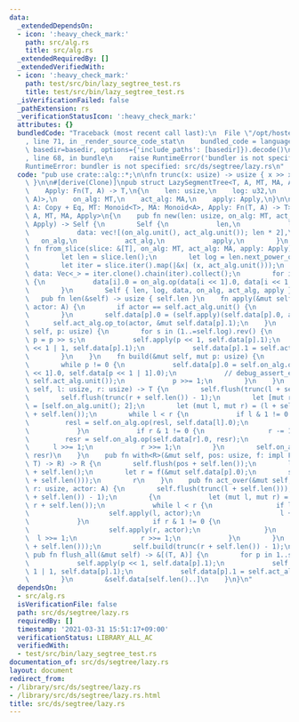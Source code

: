 ```yaml
---
data:
  _extendedDependsOn:
  - icon: ':heavy_check_mark:'
    path: src/alg.rs
    title: src/alg.rs
  _extendedRequiredBy: []
  _extendedVerifiedWith:
  - icon: ':heavy_check_mark:'
    path: test/src/bin/lazy_segtree_test.rs
    title: test/src/bin/lazy_segtree_test.rs
  _isVerificationFailed: false
  _pathExtension: rs
  _verificationStatusIcon: ':heavy_check_mark:'
  attributes: {}
  bundledCode: "Traceback (most recent call last):\n  File \"/opt/hostedtoolcache/Python/3.9.4/x64/lib/python3.9/site-packages/onlinejudge_verify/documentation/build.py\"\
    , line 71, in _render_source_code_stat\n    bundled_code = language.bundle(stat.path,\
    \ basedir=basedir, options={'include_paths': [basedir]}).decode()\n  File \"/opt/hostedtoolcache/Python/3.9.4/x64/lib/python3.9/site-packages/onlinejudge_verify/languages/user_defined.py\"\
    , line 68, in bundle\n    raise RuntimeError('bundler is not specified: {}'.format(path.as_posix()))\n\
    RuntimeError: bundler is not specified: src/ds/segtree/lazy.rs\n"
  code: "pub use crate::alg::*;\n\nfn trunc(x: usize) -> usize { x >> x.trailing_zeros()\
    \ }\n\n#[derive(Clone)]\npub struct LazySegmentTree<T, A, MT, MA, Apply>\nwhere\n\
    \    Apply: Fn(T, A) -> T,\n{\n    len: usize,\n    log: u32,\n    data: Vec<(T,\
    \ A)>,\n    on_alg: MT,\n    act_alg: MA,\n    apply: Apply,\n}\n\nimpl<T: Copy,\
    \ A: Copy + Eq, MT: Monoid<T>, MA: Monoid<A>, Apply: Fn(T, A) -> T>\n    LazySegmentTree<T,\
    \ A, MT, MA, Apply>\n{\n    pub fn new(len: usize, on_alg: MT, act_alg: MA, apply:\
    \ Apply) -> Self {\n        Self {\n            len,\n            log: len.next_power_of_two().trailing_zeros(),\n\
    \            data: vec![(on_alg.unit(), act_alg.unit()); len * 2],\n         \
    \   on_alg,\n            act_alg,\n            apply,\n        }\n    }\n    pub\
    \ fn from_slice(slice: &[T], on_alg: MT, act_alg: MA, apply: Apply) -> Self {\n\
    \        let len = slice.len();\n        let log = len.next_power_of_two().trailing_zeros();\n\
    \        let iter = slice.iter().map(|&x| (x, act_alg.unit()));\n        let mut\
    \ data: Vec<_> = iter.clone().chain(iter).collect();\n        for i in (1..len).rev()\
    \ {\n            data[i].0 = on_alg.op(data[i << 1].0, data[i << 1 | 1].0);\n\
    \        }\n        Self { len, log, data, on_alg, act_alg, apply }\n    }\n \
    \   pub fn len(&self) -> usize { self.len }\n    fn apply(&mut self, p: usize,\
    \ actor: A) {\n        if actor == self.act_alg.unit() {\n            return;\n\
    \        }\n        self.data[p].0 = (self.apply)(self.data[p].0, actor);\n  \
    \      self.act_alg.op_to(actor, &mut self.data[p].1);\n    }\n    fn flush(&mut\
    \ self, p: usize) {\n        for s in (1..=self.log).rev() {\n            let\
    \ p = p >> s;\n            self.apply(p << 1, self.data[p].1);\n            self.apply(p\
    \ << 1 | 1, self.data[p].1);\n            self.data[p].1 = self.act_alg.unit();\n\
    \        }\n    }\n    fn build(&mut self, mut p: usize) {\n        p >>= 1;\n\
    \        while p != 0 {\n            self.data[p].0 = self.on_alg.op(self.data[p\
    \ << 1].0, self.data[p << 1 | 1].0);\n            // debug_assert_eq!(self.data[p].1,\
    \ self.act_alg.unit());\n            p >>= 1;\n        }\n    }\n    pub fn ask(&mut\
    \ self, l: usize, r: usize) -> T {\n        self.flush(trunc(l + self.len()));\n\
    \        self.flush(trunc(r + self.len()) - 1);\n        let [mut resl, mut resr]\
    \ = [self.on_alg.unit(); 2];\n        let (mut l, mut r) = (l + self.len(), r\
    \ + self.len());\n        while l < r {\n            if l & 1 != 0 {\n       \
    \         resl = self.on_alg.op(resl, self.data[l].0);\n                l += 1;\n\
    \            }\n            if r & 1 != 0 {\n                r -= 1;\n       \
    \         resr = self.on_alg.op(self.data[r].0, resr);\n            }\n      \
    \      l >>= 1;\n            r >>= 1;\n        }\n        self.on_alg.op(resl,\
    \ resr)\n    }\n    pub fn with<R>(&mut self, pos: usize, f: impl FnOnce(&mut\
    \ T) -> R) -> R {\n        self.flush(pos + self.len());\n        let p = pos\
    \ + self.len();\n        let r = f(&mut self.data[p].0);\n        self.build(trunc(pos\
    \ + self.len()));\n        r\n    }\n    pub fn act_over(&mut self, l: usize,\
    \ r: usize, actor: A) {\n        self.flush(trunc(l + self.len()));\n        self.flush(trunc(r\
    \ + self.len()) - 1);\n        {\n            let (mut l, mut r) = (l + self.len(),\
    \ r + self.len());\n            while l < r {\n                if l & 1 != 0 {\n\
    \                    self.apply(l, actor);\n                    l += 1;\n    \
    \            }\n                if r & 1 != 0 {\n                    r -= 1;\n\
    \                    self.apply(r, actor);\n                }\n              \
    \  l >>= 1;\n                r >>= 1;\n            }\n        }\n        self.build(trunc(l\
    \ + self.len()));\n        self.build(trunc(r + self.len()) - 1);\n    }\n   \
    \ pub fn flush_all(&mut self) -> &[(T, A)] {\n        for p in 1..self.len() {\n\
    \            self.apply(p << 1, self.data[p].1);\n            self.apply(p <<\
    \ 1 | 1, self.data[p].1);\n            self.data[p].1 = self.act_alg.unit();\n\
    \        }\n        &self.data[self.len()..]\n    }\n}\n"
  dependsOn:
  - src/alg.rs
  isVerificationFile: false
  path: src/ds/segtree/lazy.rs
  requiredBy: []
  timestamp: '2021-03-31 15:51:17+09:00'
  verificationStatus: LIBRARY_ALL_AC
  verifiedWith:
  - test/src/bin/lazy_segtree_test.rs
documentation_of: src/ds/segtree/lazy.rs
layout: document
redirect_from:
- /library/src/ds/segtree/lazy.rs
- /library/src/ds/segtree/lazy.rs.html
title: src/ds/segtree/lazy.rs
---
```

